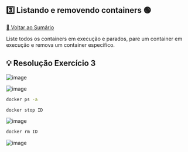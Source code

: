 ## 3️⃣ Listando e removendo containers 🟢

[🔼 Voltar ao Sumário](https://github.com/andrrade/Docker-Exercises-CompassUOL?tab=readme-ov-file#sum%C3%A1rio-)

Liste todos os containers em execução e parados, pare um container em execução e 
remova um container específico.

## 💡 Resolução Exercício 3

![image](https://github.com/user-attachments/assets/d97a3b14-aa2a-43c4-a941-d1794c563086)

![image](https://github.com/user-attachments/assets/88621bce-f553-4cba-953b-6aa54a4ac9c1)

```bash
docker ps -a
```

```bash
docker stop ID
```

![image](https://github.com/user-attachments/assets/2d9c511f-7a43-453f-8ab8-55e93581d217)

```bash
docker rm ID
```
![image](https://github.com/user-attachments/assets/dd3e431f-4690-4a93-9b44-76aa48524dbf)